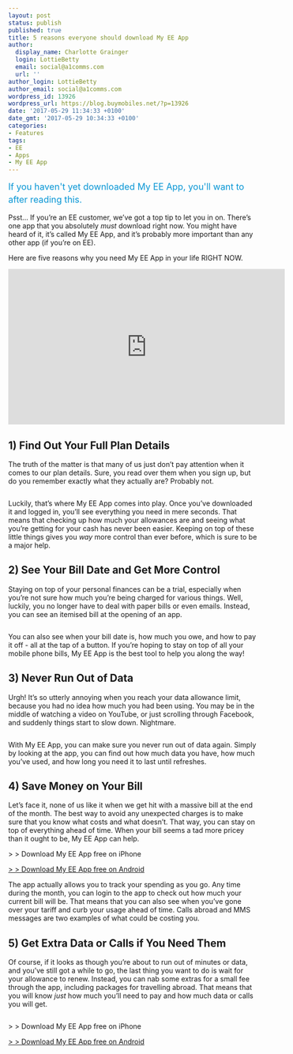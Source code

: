 ```yaml
---
layout: post
status: publish
published: true
title: 5 reasons everyone should download My EE App
author:
  display_name: Charlotte Grainger
  login: LottieBetty
  email: social@a1comms.com
  url: ''
author_login: LottieBetty
author_email: social@a1comms.com
wordpress_id: 13926
wordpress_url: https://blog.buymobiles.net/?p=13926
date: '2017-05-29 11:34:33 +0100'
date_gmt: '2017-05-29 10:34:33 +0100'
categories:
- Features
tags:
- EE
- Apps
- My EE App
---
```

<p><span class="postStandFirst" style="color: #0896d5; line-height: 26px; font-size: 18px;">If you haven't yet downloaded My EE App, you'll want to after reading this.</span></p>
<p>Psst&hellip; If you&rsquo;re an EE customer, we&rsquo;ve got a top tip to let you in on. There&rsquo;s one app that you absolutely <em>must</em> download right now. You might have heard of it, it&rsquo;s called My EE App, and it&rsquo;s probably more important than any other app (if you&rsquo;re on EE).</p>
<p>Here are five reasons why you need My EE App in your life RIGHT NOW.</p>
<p><iframe src="https://www.youtube.com/embed/cYPu914i4cA" width="560" height="315" frameborder="0" allowfullscreen="allowfullscreen"></iframe></p>
<h2>1) Find Out Your Full Plan Details</h2>
<p>The truth of the matter is that many of us just don&rsquo;t pay attention when it comes to our plan details. Sure, you read over them when you sign up, but do you remember exactly what they actually are? Probably not.</p>
<p><img class="aligncenter size-full wp-image-13931" src="https://lh3.googleusercontent.com/LLEZqf3vT6MOQag8X1M8v1aZXREqMpU7RgwzADIeVZ1zLmtGPoOVEDTgm1b7k8bOu7IHTGtwFKR0DkA9-311h11Q=s0" alt="" /></p>
<p>Luckily, that&rsquo;s where My EE App comes into play. Once you&rsquo;ve downloaded it and logged in, you&rsquo;ll see everything you need in mere seconds. That means that checking up how much your allowances are and seeing what you&rsquo;re getting for your cash has never been easier. Keeping on top of these little things gives you<em> way</em> more control than ever before, which is sure to be a major help.</p>
<h2>2) See&nbsp;Your Bill Date and Get More Control</h2>
<p>Staying on top of your personal finances can be a trial, especially when you&rsquo;re not sure how much you&rsquo;re being charged for various things. Well, luckily, you no longer have to deal with paper bills or even emails. Instead, you can see an itemised bill at the opening of an app.</p>
<p><img class="aligncenter size-full wp-image-13932" src="https://lh3.googleusercontent.com/i_BavJNNXlml7wrzLletPuptFZq9zpbLiSV-msf-RM0BXzKkJxW6kjth8ZmYxCjfRxzwTZ87jj8Uu4AV5h8sMJSX=s0" alt="" /></p>
<p>You can also see when your bill date is, how much you owe, and how to pay it off - all at the tap of a button. If you&rsquo;re hoping to stay on top of all your mobile phone bills, My EE App is the best tool to help you along the way!</p>
<h2>3) Never Run Out of Data</h2>
<p>Urgh! It&rsquo;s so utterly annoying when you reach your data allowance limit, because you had no idea how much you had been using. You may be in the middle of watching a video on YouTube, or just scrolling through Facebook, and suddenly things start to slow down. Nightmare.</p>
<p><img class="aligncenter size-full wp-image-13933" src="https://lh3.googleusercontent.com/lIrh0fHg22Na_UWywT09ibr4NAzP6VDntrFxhK4S48-U-UAEyIkOhQvyCewqnJX5kTgrbBhxxfib-TOozwekVh6T=s0" alt="" /></p>
<p>With My EE App, you can make sure you never run out of data again. Simply by looking at the app, you can find out how much data you have, how much you&rsquo;ve used, and how long you need it to last until refreshes.</p>
<h2>4) Save Money on Your Bill</h2>
<p>Let&rsquo;s face it, none of us like it when we get hit with a massive bill at the end of the month. The best way to avoid any unexpected charges is to make sure that you know what costs and what doesn&rsquo;t. That way, you can stay on top of everything ahead of time. When your bill seems a tad more pricey than it ought to be, My EE App can help.</p>
<p>> > Download My EE App free on iPhone</p>
<p><a href="https://play.google.com/store/apps/details?id=uk.co.ee.myee&amp;hl=en_GB" target="_blank">> > Download My EE App free on Android</a></p>
<p>The app actually allows you to track your spending as you go. Any time during the month, you can login to the app to check out how much your current bill will be. That means that you can also see when you&rsquo;ve gone over your tariff and curb your usage ahead of time.&nbsp;Calls abroad and MMS messages are two examples of what could be costing you.</p>
<h2>5) Get Extra Data or Calls if You Need Them</h2>
<p>Of course, if it looks as though you&rsquo;re about to run out of minutes or data, and you&rsquo;ve still got a while to go, the last thing you want to do is wait for your allowance to renew. Instead, you can nab some extras for a small fee through the app, including packages for travelling abroad. That means that you will know <em>just </em>how much you&rsquo;ll need to pay and how much data or calls you will get.</p>
<p><img class="aligncenter size-full wp-image-13934" src="https://lh3.googleusercontent.com/YgA5y8alVY_9HcG_byh6sK-vVt73EZVh1Zwu0LPC4YNbavZjsozHslkwvAWudggLut_FB84xlPtGZ3GfHJOZBmI2=s0" alt="" /></p>
<p>> > Download My EE App free on iPhone</p>
<p><a href="https://play.google.com/store/apps/details?id=uk.co.ee.myee&amp;hl=en_GB" target="_blank">> > Download My EE App free on Android</a></p>
